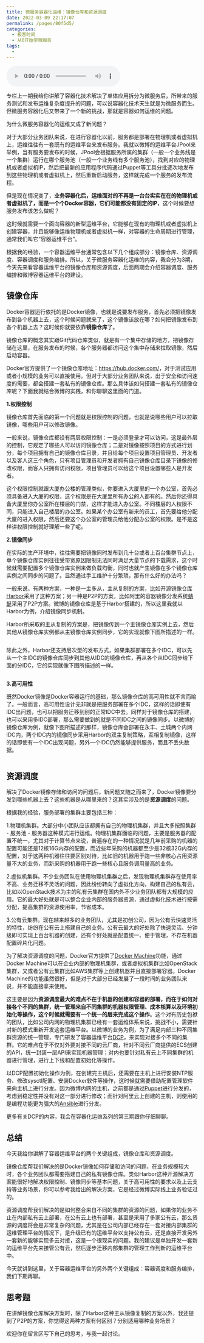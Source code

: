 ```yaml
---
title: 微服务容器化运维：镜像仓库和资源调度
date: 2022-03-09 22:17:07
permalink: /pages/80f5d5/
categories:
  - 极客时间
  - 从0开始学微服务
tags:
  - 
---
```

<audio title="26.微服务容器化运维：镜像仓库和资源调度" src="https://static001.geekbang.org/resource/audio/f0/f9/f0d362dcc2e7198888ba1c3ae40b21f9.mp3" controls="controls"></audio> 
<p>专栏上一期我给你讲解了容器化技术解决了单体应用拆分为微服务后，所带来的服务测试和发布运维复杂度提升的问题，可以说容器化技术天生就是为微服务而生。但微服务容器化后又带来了一个新的挑战，那就是容器如何运维的问题。</p><p>为什么微服务容器化的运维又成了新问题？</p><p>对于大部分业务团队来说，在进行容器化以前，服务都是部署在物理机或者虚拟机上，运维往往有一套既有的运维平台来发布服务。我就以微博的运维平台JPool来举例，当有服务要发布的时候，JPool会根据服务所属的集群（一般一个业务线是一个集群）运行在哪个服务池（一般一个业务线有多个服务池），找到对应的物理机或者虚拟机IP，然后把最新的应用程序代码通过Puppet等工具分批逐次地发布到这些物理机或者虚拟机上，然后重新启动服务，这样就完成一个服务的发布流程。</p><p>但是现在情况变了，<strong>业务容器化后，运维面对的不再是一台台实实在在的物理机或者虚拟机了，而是一个个Docker容器，它们可能都没有固定的IP</strong>，这个时候要想服务发布该怎么做呢？</p><p>这时候就需要一个面向容器的新型运维平台，它能够在现有的物理机或者虚拟机上创建容器，并且能够像运维物理机或者虚拟机一样，对容器的生命周期进行管理，通常我们叫它“容器运维平台”。</p><!-- [[[read_end]]] --><p>根据我的经验，一个容器运维平台通常包含以下几个组成部分：镜像仓库、资源调度、容器调度和服务编排。所以，关于微服务容器化运维的内容，我会分为3期，今天先来看<span class="orange">容器运维平台的镜像仓库和资源调度</span>，后面两期会介绍容器调度、服务编排和微博容器运维平台的建设。</p><h2>镜像仓库</h2><p>Docker容器运行依托的是Docker镜像，也就是说要发布服务，首先必须把镜像发布到各个机器上去，这个时候问题就来了，这个镜像该放在哪？如何把镜像发布到各个机器上去？这时候你就要依靠<strong>镜像仓库</strong>了。</p><p>镜像仓库的概念其实跟Git代码仓库类似，就是有一个集中存储的地方，把镜像存储在这里，在服务发布的时候，各个服务器都访问这个集中存储来拉取镜像，然后启动容器。</p><p>Docker官方提供了一个镜像仓库地址：<a href="https://hub.docker.com/">https://hub.docker.com/</a>，对于测试应用或者小规模的业务可以直接使用。但对于大部分业务团队来说，出于安全和访问速度的需要，都会搭建一套私有的镜像仓库。那么具体该如何搭建一套私有的镜像仓库呢？下面我就结合微博的实践，和你聊聊这里面的门道。</p><p><strong>1.权限控制</strong></p><p>镜像仓库首先面临的第一个问题就是权限控制的问题，也就是说哪些用户可以拉取镜像，哪些用户可以修改镜像。</p><p>一般来说，镜像仓库都设有两层权限控制：一是必须登录才可以访问，这是最外层的控制，它规定了哪些人可以访问镜像仓库；二是对镜像按照项目的方式进行划分，每个项目拥有自己的镜像仓库目录，并且给每个项目设置项目管理员、开发者以及客人这三个角色，只有项目管理员和开发者拥有自己镜像仓库目录下镜像的修改权限，而客人只拥有访问权限，项目管理员可以给这个项目设置哪些人是开发者。</p><p>这个权限控制就跟大厦办公楼的管理类似，你要进入大厦里的一个办公室，首先必须具备进入大厦的权限，这个权限是在大厦里所有办公的人都有的。然后你还得具备大厦里你办公室所在楼层的门禁，这样才能进入办公室。不同楼层的人权限不同，只能进入自己楼层的办公室。如果某个办公室有新来的员工，首先要给他分配大厦的进入权限，然后还要这个办公室的管理员给他分配办公室的权限。是不是这样讲权限控制就好理解一些了呢。</p><p><strong>2.镜像同步</strong></p><p>在实际的生产环境中，往往需要把镜像同时发布到几十台或者上百台集群节点上，单个镜像仓库实例往往受带宽原因限制无法同时满足大量节点的下载需求，这个时候就需要配置多个镜像仓库实例来做负载均衡，同时也就产生镜像在多个镜像仓库实例之间同步的问题了。显然通过手工维护十分繁琐，那有什么好的办法吗？</p><p>一般来说，有两种方案，一种是一主多从，主从复制的方案，比如开源镜像仓库<a href="https://github.com/goharbor/harbor">Harbor</a>采用了这种方案；另一种是P2P的方案，比如阿里的容器镜像分发系统<a href="https://alibaba.github.io/Dragonfly/">蜻蜓</a>采用了P2P方案。微博的镜像仓库是基于Harbor搭建的，所以这里我就以Harbor为例，介绍镜像同步机制。</p><p>Harbor所采取的主从复制的方案是，把镜像传到一个主镜像仓库实例上去，然后其他从镜像仓库实例都从主镜像仓库实例同步，它的实现就像下图所描述的一样。</p><p><img src="https://static001.geekbang.org/resource/image/0a/17/0a85d5cda10eef1a24d84fe0100b9917.png" alt=""></p><p>除此之外，Harbor还支持层次型的发布方式，如果集群部署在多个IDC，可以先从一个主IDC的镜像仓库同步到其他从IDC的镜像仓库，再从各个从IDC同步给下面的分IDC，它的实现就像下图所描述的一样。</p><p><img src="https://static001.geekbang.org/resource/image/9f/be/9fb40d4513cd3a3cce2c8af4bc5b80be.png" alt=""></p><p><strong>3.高可用性</strong></p><p>既然Docker镜像是Docker容器运行的基础，那么镜像仓库的高可用性就不言而喻了。一般而言，高可用性设计无非就是把服务部署在多个IDC，这样的话即使有IDC出问题，也可以把服务迁移到别的正常IDC中去。同样对于镜像仓库的搭建，也可以采用多IDC部署，那么需要做到的就是不同IDC之间的镜像同步。以微博的镜像仓库为例，就像下图所描述的那样，镜像仓库会部署在永丰、土城两个内网IDC内，两个IDC内的镜像同步采用Harbor的双主复制策略，互相复制镜像，这样的话即使有一个IDC出现问题，另外一个IDC仍然能够提供服务，而且不丢失数据。</p><p><img src="https://static001.geekbang.org/resource/image/55/9e/55fce15167cc03a452ae4a58646c779e.png" alt=""></p><h2>资源调度</h2><p>解决了Docker镜像存储和访问的问题后，新问题又随之而来了，Docker镜像要分发到哪些机器上去？这些机器是从哪里来的？这其实涉及的是<strong>资源调度</strong>的问题。</p><p>根据我的经验，服务部署的集群主要包括三种：</p><p>1.物理机集群。大部分中小团队应该都拥有自己的物理机集群，并且大多按照集群  -  服务池  -  服务器这种模式进行运维。物理机集群面临的问题，主要是服务器的配置不统一，尤其对于计算节点来说，普遍存在的一种情况就是几年前采购的机器的配置可能还是12核16G内存的配置，而近些年采购的机器都至少是32核32G内存的配置，对于这两种机器往往要区别对待，比如旧的机器用于跑一些非核心占用资源量不大的业务，而新采购的机器用于跑一些核心且服务调用量高的业务。</p><p>2.虚拟机集群。不少业务团队在使用物理机集群之后，发现物理机集群存在使用率不高、业务迁移不灵活的问题，因此纷纷转向了虚拟化方向，构建自己的私有云，比如以OpenStack技术为主的私有云集群在国内外不少业务团队都有大规模的应用。它的最大好处就是可以整合企业内部的服务器资源，通过虚拟化技术进行按需分配，提高集群的资源使用率，节省成本。</p><p>3.公有云集群。现在越来越多的业务团队，尤其是初创公司，因为公有云快速灵活的特性，纷纷在公有云上搭建自己的业务。公有云最大的好处除了快速灵活、分钟级即可实现上百台机器的创建，还有个好处就是配置统一、便于管理，不存在机器配置碎片化问题。</p><p>为了解决资源调度的问题，Docker官方提供了<a href="https://github.com/docker/machine">Docker Machine</a>功能，通过Docker Machine可以在企业内部的物理机集群，或者虚拟机集群比如OpenStack集群，又或者公有云集群比如AWS集群等上创建机器并且直接部署容器。Docker Machine的功能虽然很好，但是对于大部分已经发展了一段时间的业务团队来说，并不能直接拿来使用。</p><p>这主要是因为<strong>资源调度最大的难点不在于机器的创建和容器的部署，而在于如何对接各个不同的集群，统一管理来自不同集群的机器权限管理、成本核算以及环境初始化等操作，这个时候就需要有一个统一的层来完成这个操作</strong>。这个对有历史包袱的团队，比如公司内网的物理机集群已经有一套运维体系来说，挑战不小，需要针对新的模式重新开发这套运维平台。以微博的业务为例，为了满足内部三种不同集群资源的统一管理，专门研发了容器运维平台<a href="https://github.com/weibocom/opendcp">DCP</a>，来实现对接多个不同的集群。它的难点在于不仅对外要对接不同的云厂商，针对不同云厂商提供的ECS创建的API，统一封装一层API来实现机器管理；对内也要针对私有云上不同集群的机器进行管理，进行上下线和配置初始化等操作。</p><p>以DCP配置初始化操作为例，在创建完主机后，还需要在主机上进行安装NTP服务、修改sysctl配置、安装Docker软件等操作，这时候就需要借助配置管理软件来向主机上进行分发。因为微博内网的主机，之前都是通过<a href="https://puppet.com/">Puppet</a>进行分发的，考虑到稳定性并没有对这一部分进行修改；而针对阿里云上创建的主机，则使用的是编程功能更为强大的<a href="https://www.ansible.com/">Ansible</a>进行分发。</p><p>更多有关DCP的内容，我会在容器化运维系列的第三期跟你仔细聊聊。</p><h2>总结</h2><p>今天我给你讲解了容器运维平台的两个关键组成，镜像仓库和资源调度。</p><p>镜像仓库帮我们解决的是Docker镜像如何存储和访问的问题，在业务规模较大时，各个业务团队都需要搭建自己的私有镜像仓库。类似Harbor这种开源解决方案能很好地解决权限控制、镜像同步等基本问题，关于高可用性的要求以及上云支持等业务场景，你可以参考我给出的解决方案，它是经过微博实际线上业务验证过的。</p><p>资源调度帮我们解决的是如何整合来自不同的集群的资源的问题，如果你的业务不止在内部私有云上部署，在公有云上也有部署，甚至是采用了多家公有云，那么资源的调度将会是非常复杂的问题，尤其是在公司内部已经存在一套对接内部集群的运维管理平台的情况下，是升级已有的运维平台以支持公有云，还是直接开发另外一套新的能够实现多云对接，这是一个很现实的问题。我的建议是单独开发一套新的运维平台先来接管公有云，然后逐步迁移内部集群的管理工作到新的运维平台中。</p><p>今天就讲到这里，关于容器运维平台的另外两个关键组成：容器调度和服务编排，我们下期再聊。</p><h2>思考题</h2><p>在讲解镜像仓库解决方案时，除了Harbor这种主从镜像复制的方案以外，我还提到了P2P的方案，你觉得这两种方案有何区别？分别适用哪种业务场景？</p><p>欢迎你在留言区写下自己的思考，与我一起讨论。</p>